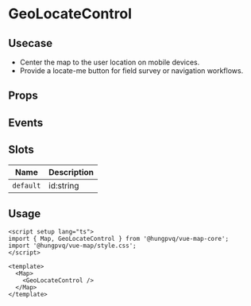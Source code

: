 # GeoLocateControl

## Usecase

- Center the map to the user location on mobile devices.
- Provide a locate-me button for field survey or navigation workflows.

## Props

<!--@include: ./props.md-->

## Events

## Slots

| Name      | Description |
| --------- | ----------- |
| `default` | id:string   |

## Usage

```vue
<script setup lang="ts">
import { Map, GeoLocateControl } from '@hungpvq/vue-map-core';
import '@hungpvq/vue-map/style.css';
</script>

<template>
  <Map>
    <GeoLocateControl />
  </Map>
</template>
```
